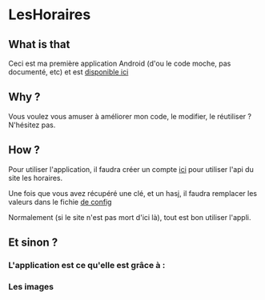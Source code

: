 # LesHoraires

## What is that

Ceci est ma première application Android (d'ou le code moche, pas documenté, etc) et  est [disponible ici](https://play.google.com/store/apps/details?id=com.amine.horaires)

## Why ?

Vous voulez vous amuser à améliorer mon code, le modifier, le réutiliser ? N'hésitez pas.

## How ?

Pour utiliser l'application, il faudra créer un compte [ici](http://api.shopping-time.co/) pour utiliser l'api du site les horaires.

Une fois que vous avez récupéré une clé, et un hasj, il faudra remplacer les valeurs dans le fichie [de config](https://github.com/aminecmi/LesHoraires/blob/master/Les%20Horaires/src/main/java/com/amine/horaires/util/Configuration.java)

Normalement (si le site n'est pas mort d'ici là), tout est bon utiliser l'appli.

## Et sinon ?

### L'application est ce qu'elle est grâce à :

[](https://github.com/wdullaer/MaterialDateTimePicker)
[](https://github.com/pnikosis/materialish-progress)
[](https://github.com/makovkastar/FloatingActionButton)

### Les images

[](https://thenounproject.com/term/wheelchair-accessible/13098/#)
[](https://thenounproject.com/term/wifi/47165/")
[](https://github.com/google/material-design-icons")

